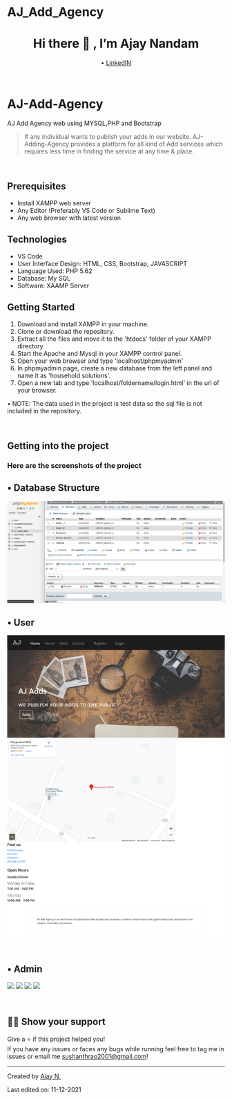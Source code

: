 # AJ_Add_Agency
 <h1 align="center">Hi there 👋 , I’m Ajay Nandam</h1>
 <p align="center">
  • <a href="https://www.linkedin.com/in/ajay-nandam-03519320b/
![image](https://user-images.githubusercontent.com/84008670/145667279-22406018-197c-43d9-afd9-3a91f94dd26d.png)
">LinkedIN</a> 
</p>

<p>&nbsp;</p>

# AJ-Add-Agency
<p>AJ Add Agency web using MYSQL,PHP and Bootstrap</p>

> If any individual wants to publish your adds in our website.
> AJ-Adding-Agency provides a platform for all kind of Add services which requires less time in finding the service at any time & place.

<p>&nbsp;</p>

## Prerequisites
 - Install XAMPP web server
- Any Editor (Preferably VS Code or Sublime Text)
- Any web browser with latest version

## Technologies
- VS Code
- User Interface Design: HTML, CSS, Bootstrap, JAVASCRIPT
- Language Used: PHP 5.62 
- Database: My SQL
- Software: XAAMP Server

## Getting Started

1. Download and install XAMPP in your machine.
2. Clone or download the repository.
3. Extract all the files and move it to the 'htdocs' folder of your XAMPP directory.
4. Start the Apache and Mysql in your XAMPP control panel.
5. Open your web browser and type 'localhost/phpmyadmin'
6. In phpmyadmin page, create a new database from the left panel and name it as 'household solutions'.
7. Open a new tab and type 'localhost/foldername/login.html' in the url of your browser.

• NOTE: The data used in the project is test data so the sql file is not included in the repository.

<p>&nbsp;</p>

## Getting into the project
 ### Here are the screenshots of the project
 
 ## • Database Structure
 <img src="Images/a.png">
 
 
 ## • User
 
 <img src="https://github.com/Ajay-Nandam/AJ_Add_Agency/blob/main/Images/Home.png">
 <img src="">
 <img src="">
 <img src="">
 <img src="">
 <img src="">
 
 ## • Admin
 
 <img src="https://github.com/Sushanthrao2001/Household_Solutions-Web/blob/master/Screenshots/admin_login.jpg">
 <img src="https://github.com/Sushanthrao2001/Household_Solutions-Web/blob/master/Screenshots/admin_adding%20employee.jpeg">
 <img src="https://github.com/Sushanthrao2001/Household_Solutions-Web/blob/master/Screenshots/admin_view%20Employees.jpeg">
 <img src="https://github.com/Sushanthrao2001/Household_Solutions-Web/blob/master/Screenshots/admin_update%20employee.jpeg">
 
 <p>&nbsp;</p>

## 👨‍🚀 Show your support
 Give a ⭐️ if this project helped you!<br/>
 If you have any issues or faces any bugs while running feel free to tag me in issues or email me sushanthrao2001@gmail.com!

----
Created by <a href="https://github.com/Ajay-Nandam
![image](https://user-images.githubusercontent.com/84008670/145667708-58343f64-9457-49d5-9bf8-9eea7bf3867a.png)
">Ajay N.</a>

Last edited on: 11-12-2021
